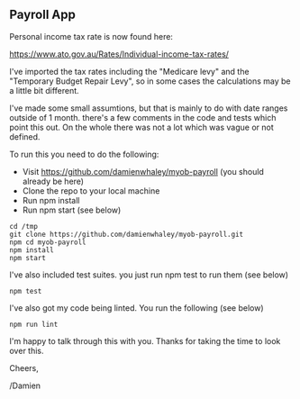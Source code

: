 Payroll App
-----------

Personal income tax rate is now found here:

https://www.ato.gov.au/Rates/Individual-income-tax-rates/

I've imported the tax rates including the "Medicare levy" and the "Temporary Budget Repair Levy", so in some cases the calculations may be a little bit different.

I've made some small assumtions, but that is mainly to do with date ranges outside of 1 month. there's a few comments in the code and tests which point this out. On the whole there was not a lot which was vague or not defined.

To run this you need to do the following:

* Visit https://github.com/damienwhaley/myob-payroll (you should already be here)
* Clone the repo to your local machine
* Run npm install
* Run npm start (see below)


```
cd /tmp
git clone https://github.com/damienwhaley/myob-payroll.git
npm cd myob-payroll
npm install
npm start
```

I've also included test suites. you just run npm test to run them (see below)

```
npm test
```

I've also got my code being linted. You run the following (see below)

```
npm run lint
```

I'm happy to talk through this with you. Thanks for taking the time to look over this.

Cheers,

/Damien
